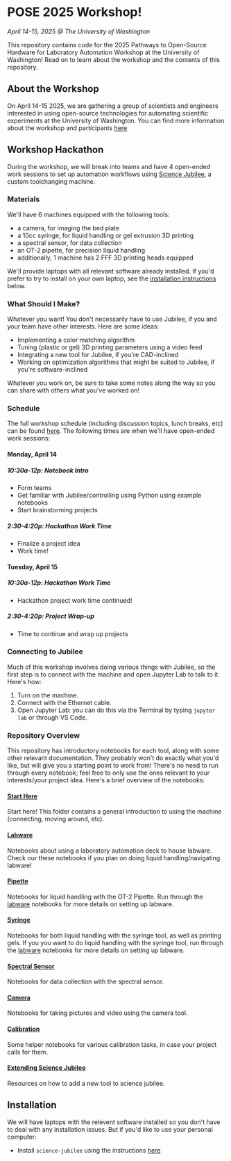# POSE 2025 Workshop!
*April 14-15, 2025 @ The University of Washington*


This repository contains code for the 2025 Pathways to Open-Source Hardware for Laboratory Automation Workshop at the University of Washington! Read on to learn about the workshop and the contents of this repository.

## About the Workshop
On April 14-15 2025, we are gathering a group of scientists and engineers interested in using open-source technologies for automating scientific experiments at the University of Washington. You can find more information about the workshop and participants [here](https://depts.washington.edu/machines/scienceautomation/).

## Workshop Hackathon
During the workshop, we will break into teams and have 4 open-ended work sessions to set up automation workflows using [Science Jubilee](https://science-jubilee.readthedocs.io/en/latest/), a custom toolchanging machine. 

### Materials
We'll have 6 machines equipped with the following tools:

- a camera, for imaging the bed plate
- a 10cc syringe, for liquid handling or gel extrusion 3D printing
- a spectral sensor, for data collection
- an OT-2 pipette, for precision liquid handling
- additionally, 1 machine has 2 FFF 3D printing heads equipped

We'll provide laptops with all relevant software already installed. If you'd prefer to try to install on your own laptop, see the [installation instructions](#installation) below.

### What Should I Make?
Whatever you want! You don't necessarily have to use Jubilee, if you and your team have other interests. Here are some ideas:

- Implementing a color matching algorithm
- Tuning (plastic or gel) 3D printing parameters using a video feed
- Integrating a new tool for Jubilee, if you're CAD-inclined
- Working on optimization algorithms that might be suited to Jubilee, if you're software-inclined

Whatever you work on, be sure to take some notes along the way so you can share with others what you've worked on! 

### Schedule
The full workshop schedule (including discussion topics, lunch breaks, etc) can be found [here](https://depts.washington.edu/machines/scienceautomation/). The following times are when we'll have open-ended work sessions:

#### Monday, April 14
##### 10:30a-12p: Notebook Intro
- Form teams
- Get familiar with Jubilee/controlling using Python using example notebooks
- Start brainstorming projects

##### 2:30-4:20p: Hackathon Work Time
- Finalize a project idea
- Work time!

#### Tuesday, April 15
##### 10:30a-12p: Hackathon Work Time
- Hackathon project work time continued!

##### 2:30-4:20p: Project Wrap-up
- Time to continue and wrap up projects

### Connecting to Jubilee
Much of this workshop involves doing various things with Jubilee, so the first step is to connect with the machine and open Jupyter Lab to talk to it. Here's how:

1. Turn on the machine.
2. Connect with the Ethernet cable.
3. Open Jupyter Lab: you can do this via the Terminal by typing `jupyter lab` or through VS Code.

### Repository Overview
This repository has introductory notebooks for each tool, along with some other relevant documentation.  They probably won't do exactly what you'd like, but will give you a starting point to work from! There's no need to run through every notebook; feel free to only use the ones relevant to your interests/your project idea. Here's a brief overview of the notebooks:


#### [Start Here](./start-here/)
Start here! This folder contains a general introduction to using the machine (connecting, moving around, etc).

#### [Labware](./labware/)
Notebooks about using a laboratory automation deck to house labware. Check our these notebooks if you plan on doing liquid handling/navigating labware!

#### [Pipette](./pipette/)
Notebooks for liquid handling with the OT-2 Pipette. Run through the [labware](#labware) notebooks for more details on setting up labware.

#### [Syringe](./syringe/)
Notebooks for both liquid handling with the syringe tool, as well as printing gels. If you you want to do liquid handling with the syringe tool, run through the [labware](#labware) notebooks for more details on setting up labware.

#### [Spectral Sensor](./spectral-sensor/)
Notebooks for data collection with the spectral sensor.

#### [Camera](./camera/)
Notebooks for taking pictures and video using the camera tool.

#### [Calibration](./calibration/)
Some helper notebooks for various calibration tasks, in case your project calls for them.

#### [Extending Science Jubilee](./extending-science-jubilee/)
Resources on how to add a new tool to science jubilee.


## Installation
We will have laptops with the relevent software installed so you don't have to deal with any installation issues. But if you'd like to use your personal computer:

- Install `science-jubilee` using the instructions [here](https://science-jubilee.readthedocs.io/en/latest/getting_started/installation.html#installation)